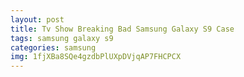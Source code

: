 ```yaml
---
layout: post
title: Tv Show Breaking Bad Samsung Galaxy S9 Case
tags: samsung galaxy s9
categories: samsung
img: 1fjXBa8SQe4gzdbPlUXpDVjqAP7FHCPCX
---
```

